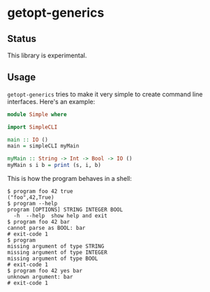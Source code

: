 # getopt-generics

## Status

This library is experimental.

## Usage

`getopt-generics` tries to make it very simple to create command line
interfaces. Here's an example:

<!--- ### Start "docs/Simple.hs" "" (MarkDown Haskell) ### -->

``` haskell
module Simple where

import SimpleCLI

main :: IO ()
main = simpleCLI myMain

myMain :: String -> Int -> Bool -> IO ()
myMain s i b = print (s, i, b)
```

<!--- ### End ### -->

This is how the program behaves in a shell:

<!--- ### Start "docs/Simple.shell-protocol" "" (MarkDown Shell) ### -->

``` shell
$ program foo 42 true
("foo",42,True)
$ program --help
program [OPTIONS] STRING INTEGER BOOL
  -h  --help  show help and exit
$ program foo 42 bar
cannot parse as BOOL: bar
# exit-code 1
$ program
missing argument of type STRING
missing argument of type INTEGER
missing argument of type BOOL
# exit-code 1
$ program foo 42 yes bar
unknown argument: bar
# exit-code 1
```

<!--- ### End ### -->
